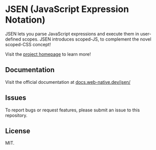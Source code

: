 # JSEN (JavaScript Expression Notation)

JSEN lets you parse JavaScript expressions and execute them in user-defined scopes. JSEN introduces scoped-JS, to complement the novel scoped-CSS concept!

Visit the [project homepage](https://docs.web-native.dev/jsen/) to learn more!

## Documentation
Visit the official documentation at [docs.web-native.dev/jsen/](https://docs.web-native.dev/jsen/)

## Issues
To report bugs or request features, please submit an issue to this repository.

## License
MIT.